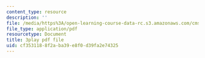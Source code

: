 ```yaml
---
content_type: resource
description: ''
file: /media/https%3A/open-learning-course-data-rc.s3.amazonaws.com/cms-608-game-design-fall-2010/cf3531188f2aba39e8f0d39fa2e74325_68565.pdf
file_type: application/pdf
resourcetype: Document
title: 3play pdf file
uid: cf353118-8f2a-ba39-e8f0-d39fa2e74325
---
```

